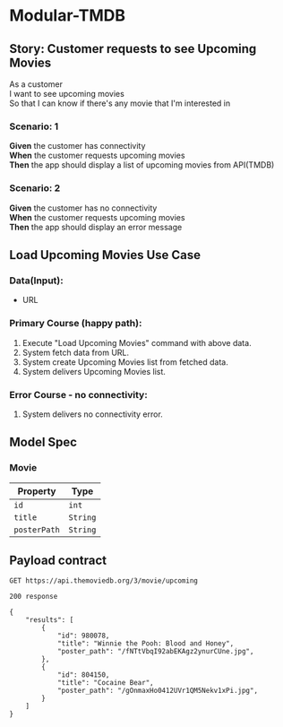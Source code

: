 # Modular-TMDB

## Story: Customer requests to see Upcoming Movies

As a customer  
I want to see upcoming movies  
So that I can know if there's any movie that I'm interested in

### Scenario: 1

**Given** the customer has connectivity  
**When** the customer requests upcoming movies  
**Then** the app should display a list of upcoming movies from API(TMDB)

### Scenario: 2

**Given** the customer has no connectivity  
**When** the customer requests upcoming movies  
**Then** the app should display an error message

## Load Upcoming Movies Use Case

### Data(Input):

- URL

### Primary Course (happy path):

1. Execute "Load Upcoming Movies" command with above data.
2. System fetch data from URL.
3. System create Upcoming Movies list from fetched data.
4. System delivers Upcoming Movies list.

### Error Course - no connectivity:

1. System delivers no connectivity error.

## Model Spec

### Movie
| Property     | Type        |
| --------     | --------    |
| `id`         | `int`       |
| `title`      | `String`    |
| `posterPath` | `String`    |

## Payload contract

```
GET https://api.themoviedb.org/3/movie/upcoming

200 response

{
    "results": [
        {
            "id": 980078,
            "title": "Winnie the Pooh: Blood and Honey",
            "poster_path": "/fNTtVbqI92abEKAgz2ynurCUne.jpg",
        },
        {
            "id": 804150,
            "title": "Cocaine Bear",
            "poster_path": "/gOnmaxHo0412UVr1QM5Nekv1xPi.jpg",
        }
    ]
}
```
